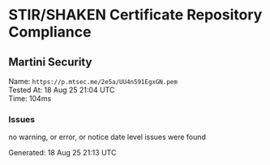 # STIR/SHAKEN Certificate Repository Compliance

## Martini Security

Name: `https://p.mtsec.me/2e5a/UU4n591EgxGN.pem`\
Tested At: 18 Aug 25 21:04 UTC\
Time: 104ms

### Issues

no warning, or error, or notice date level issues were found

Generated: 18 Aug 25 21:13 UTC
